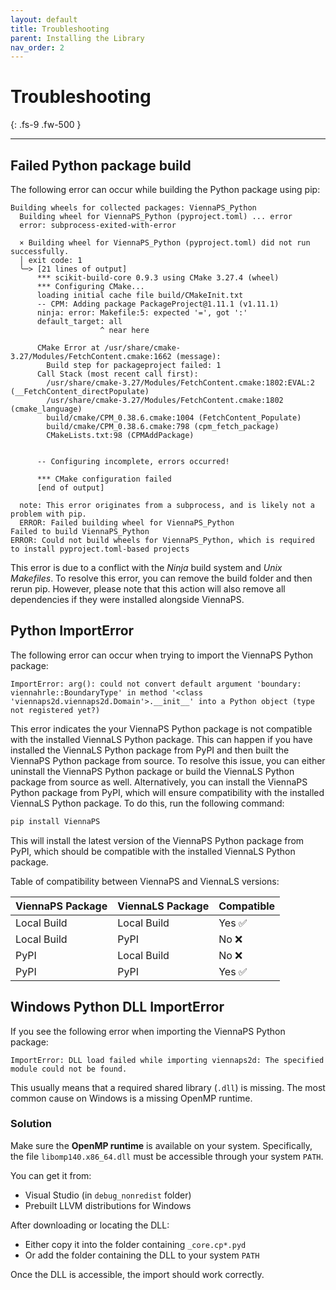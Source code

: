 ```yaml
---
layout: default
title: Troubleshooting
parent: Installing the Library
nav_order: 2
---
```


# Troubleshooting
{: .fs-9 .fw-500 }

---

## Failed Python package build

The following error can occur while building the Python package using pip:

```
Building wheels for collected packages: ViennaPS_Python
  Building wheel for ViennaPS_Python (pyproject.toml) ... error
  error: subprocess-exited-with-error

  × Building wheel for ViennaPS_Python (pyproject.toml) did not run successfully.
  │ exit code: 1
  ╰─> [21 lines of output]
      *** scikit-build-core 0.9.3 using CMake 3.27.4 (wheel)
      *** Configuring CMake...
      loading initial cache file build/CMakeInit.txt
      -- CPM: Adding package PackageProject@1.11.1 (v1.11.1)
      ninja: error: Makefile:5: expected '=', got ':'
      default_target: all
                    ^ near here

      CMake Error at /usr/share/cmake-3.27/Modules/FetchContent.cmake:1662 (message):
        Build step for packageproject failed: 1
      Call Stack (most recent call first):
        /usr/share/cmake-3.27/Modules/FetchContent.cmake:1802:EVAL:2 (__FetchContent_directPopulate)
        /usr/share/cmake-3.27/Modules/FetchContent.cmake:1802 (cmake_language)
        build/cmake/CPM_0.38.6.cmake:1004 (FetchContent_Populate)
        build/cmake/CPM_0.38.6.cmake:798 (cpm_fetch_package)
        CMakeLists.txt:98 (CPMAddPackage)


      -- Configuring incomplete, errors occurred!

      *** CMake configuration failed
      [end of output]

  note: This error originates from a subprocess, and is likely not a problem with pip.
  ERROR: Failed building wheel for ViennaPS_Python
Failed to build ViennaPS_Python
ERROR: Could not build wheels for ViennaPS_Python, which is required to install pyproject.toml-based projects
```

This error is due to a conflict with the _Ninja_ build system and _Unix Makefiles_. To resolve this error, you can remove the build folder and then rerun pip. However, please note that this action will also remove all dependencies if they were installed alongside ViennaPS.

## Python ImportError
The following error can occur when trying to import the ViennaPS Python package:

```
ImportError: arg(): could not convert default argument 'boundary: viennahrle::BoundaryType' in method '<class 'viennaps2d.viennaps2d.Domain'>.__init__' into a Python object (type not registered yet?)
```

This error indicates the your ViennaPS Python package is not compatible with the installed ViennaLS Python package. This can happen if you have installed the ViennaLS Python package from PyPI and then built the ViennaPS Python package from source. To resolve this issue, you can either uninstall the ViennaPS Python package or build the ViennaLS Python package from source as well.
Alternatively, you can install the ViennaPS Python package from PyPI, which will ensure compatibility with the installed ViennaLS Python package. To do this, run the following command:

```bash
pip install ViennaPS
```
This will install the latest version of the ViennaPS Python package from PyPI, which should be compatible with the installed ViennaLS Python package.

Table of compatibility between ViennaPS and ViennaLS versions:

| ViennaPS Package | ViennaLS Package  | Compatible |
|:------------------|:-------------------| :--------|
| Local Build      | Local Build       | Yes &#9989;    |
| Local Build      | PyPI              | No &#10060;    |
| PyPI             | Local Build       | No &#10060;    |
| PyPI             | PyPI              | Yes &#9989;    |


## Windows Python DLL ImportError

If you see the following error when importing the ViennaPS Python package:

```
ImportError: DLL load failed while importing viennaps2d: The specified module could not be found.
```

This usually means that a required shared library (`.dll`) is missing. The most common cause on Windows is a missing OpenMP runtime.

### Solution

Make sure the **OpenMP runtime** is available on your system. Specifically, the file `libomp140.x86_64.dll` must be accessible through your system `PATH`.

You can get it from:

* Visual Studio (in `debug_nonredist` folder)
* Prebuilt LLVM distributions for Windows

After downloading or locating the DLL:

* Either copy it into the folder containing `_core.cp*.pyd`
* Or add the folder containing the DLL to your system `PATH`

Once the DLL is accessible, the import should work correctly.
